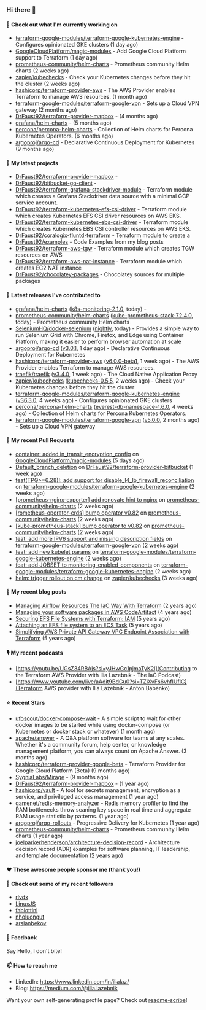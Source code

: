 ### Hi there 👋

#### 👷 Check out what I'm currently working on

- [terraform-google-modules/terraform-google-kubernetes-engine](https://github.com/terraform-google-modules/terraform-google-kubernetes-engine) - Configures opinionated GKE clusters (1 day ago)
- [GoogleCloudPlatform/magic-modules](https://github.com/GoogleCloudPlatform/magic-modules) - Add Google Cloud Platform support to Terraform (1 day ago)
- [prometheus-community/helm-charts](https://github.com/prometheus-community/helm-charts) - Prometheus community Helm charts (2 weeks ago)
- [zapier/kubechecks](https://github.com/zapier/kubechecks) - Check your Kubernetes changes before they hit the cluster (2 weeks ago)
- [hashicorp/terraform-provider-aws](https://github.com/hashicorp/terraform-provider-aws) - The AWS Provider enables Terraform to manage AWS resources. (1 month ago)
- [terraform-google-modules/terraform-google-vpn](https://github.com/terraform-google-modules/terraform-google-vpn) - Sets up a Cloud VPN gateway (2 months ago)
- [DrFaust92/terraform-provider-mapbox](https://github.com/DrFaust92/terraform-provider-mapbox) -  (4 months ago)
- [grafana/helm-charts](https://github.com/grafana/helm-charts) -  (5 months ago)
- [percona/percona-helm-charts](https://github.com/percona/percona-helm-charts) - Collection of Helm charts for Percona Kubernetes Operators. (6 months ago)
- [argoproj/argo-cd](https://github.com/argoproj/argo-cd) - Declarative Continuous Deployment for Kubernetes (9 months ago)

#### 🌱 My latest projects

- [DrFaust92/terraform-provider-mapbox](https://github.com/DrFaust92/terraform-provider-mapbox) - 
- [DrFaust92/bitbucket-go-client](https://github.com/DrFaust92/bitbucket-go-client) - 
- [DrFaust92/terraform-grafana-stackdriver-module](https://github.com/DrFaust92/terraform-grafana-stackdriver-module) - Terraform module which creates a Grafana Stackdriver data source with a minimal GCP service account.
- [DrFaust92/terraform-kubernetes-efs-csi-driver](https://github.com/DrFaust92/terraform-kubernetes-efs-csi-driver) - Terraform module which creates Kubernetes EFS CSI driver resources on AWS EKS.
- [DrFaust92/terraform-kubernetes-ebs-csi-driver](https://github.com/DrFaust92/terraform-kubernetes-ebs-csi-driver) - Terraform module which creates Kubernetes EBS CSI controller resources on AWS EKS.
- [DrFaust92/coralogix-fluntd-terraform](https://github.com/DrFaust92/coralogix-fluntd-terraform) - Terraform module to create a 
- [DrFaust92/examples](https://github.com/DrFaust92/examples) - Code Examples from my blog posts
- [DrFaust92/terraform-aws-tgw](https://github.com/DrFaust92/terraform-aws-tgw) - Terraform module which creates TGW resources on AWS
- [DrFaust92/terraform-aws-nat-instance](https://github.com/DrFaust92/terraform-aws-nat-instance) - Terraform module which creates EC2 NAT instance
- [DrFaust92/chocolatey-packages](https://github.com/DrFaust92/chocolatey-packages) - Chocolatey sources for multiple packages

#### 🔭 Latest releases I've contributed to

- [grafana/helm-charts](https://github.com/grafana/helm-charts) ([k8s-monitoring-2.1.0](https://github.com/grafana/helm-charts/releases/tag/k8s-monitoring-2.1.0), today) - 
- [prometheus-community/helm-charts](https://github.com/prometheus-community/helm-charts) ([kube-prometheus-stack-72.4.0](https://github.com/prometheus-community/helm-charts/releases/tag/kube-prometheus-stack-72.4.0), today) - Prometheus community Helm charts
- [SeleniumHQ/docker-selenium](https://github.com/SeleniumHQ/docker-selenium) ([nightly](https://github.com/SeleniumHQ/docker-selenium/releases/tag/nightly), today) - Provides a simple way to run Selenium Grid with Chrome, Firefox, and Edge using Container Platform, making it easier to perform browser automation at scale
- [argoproj/argo-cd](https://github.com/argoproj/argo-cd) ([v3.0.1](https://github.com/argoproj/argo-cd/releases/tag/v3.0.1), 1 day ago) - Declarative Continuous Deployment for Kubernetes
- [hashicorp/terraform-provider-aws](https://github.com/hashicorp/terraform-provider-aws) ([v6.0.0-beta1](https://github.com/hashicorp/terraform-provider-aws/releases/tag/v6.0.0-beta1), 1 week ago) - The AWS Provider enables Terraform to manage AWS resources.
- [traefik/traefik](https://github.com/traefik/traefik) ([v3.4.0](https://github.com/traefik/traefik/releases/tag/v3.4.0), 1 week ago) - The Cloud Native Application Proxy
- [zapier/kubechecks](https://github.com/zapier/kubechecks) ([kubechecks-0.5.5](https://github.com/zapier/kubechecks/releases/tag/kubechecks-0.5.5), 2 weeks ago) - Check your Kubernetes changes before they hit the cluster
- [terraform-google-modules/terraform-google-kubernetes-engine](https://github.com/terraform-google-modules/terraform-google-kubernetes-engine) ([v36.3.0](https://github.com/terraform-google-modules/terraform-google-kubernetes-engine/releases/tag/v36.3.0), 4 weeks ago) - Configures opinionated GKE clusters
- [percona/percona-helm-charts](https://github.com/percona/percona-helm-charts) ([everest-db-namespace-1.6.0](https://github.com/percona/percona-helm-charts/releases/tag/everest-db-namespace-1.6.0), 4 weeks ago) - Collection of Helm charts for Percona Kubernetes Operators.
- [terraform-google-modules/terraform-google-vpn](https://github.com/terraform-google-modules/terraform-google-vpn) ([v5.0.0](https://github.com/terraform-google-modules/terraform-google-vpn/releases/tag/v5.0.0), 2 months ago) - Sets up a Cloud VPN gateway

#### 🔨 My recent Pull Requests

- [container: added in_transit_encryption_config](https://github.com/GoogleCloudPlatform/magic-modules/pull/13909) on [GoogleCloudPlatform/magic-modules](https://github.com/GoogleCloudPlatform/magic-modules) (5 days ago)
- [Default_branch_deletion](https://github.com/DrFaust92/terraform-provider-bitbucket/pull/229) on [DrFaust92/terraform-provider-bitbucket](https://github.com/DrFaust92/terraform-provider-bitbucket) (1 week ago)
- [feat(TPG&gt;=6.28)!: add support for disable_l4_lb_firewall_reconciliation](https://github.com/terraform-google-modules/terraform-google-kubernetes-engine/pull/2338) on [terraform-google-modules/terraform-google-kubernetes-engine](https://github.com/terraform-google-modules/terraform-google-kubernetes-engine) (2 weeks ago)
- [[prometheus-nginx-exporter] add renovate hint to nginx](https://github.com/prometheus-community/helm-charts/pull/5578) on [prometheus-community/helm-charts](https://github.com/prometheus-community/helm-charts) (2 weeks ago)
- [[rometheus-operator-crds] bump operator v0.82](https://github.com/prometheus-community/helm-charts/pull/5577) on [prometheus-community/helm-charts](https://github.com/prometheus-community/helm-charts) (2 weeks ago)
- [[kube-prometheus-stack] bump operator to v0.82](https://github.com/prometheus-community/helm-charts/pull/5572) on [prometheus-community/helm-charts](https://github.com/prometheus-community/helm-charts) (2 weeks ago)
- [feat: add more IPV6 support and missing description fields](https://github.com/terraform-google-modules/terraform-google-vpn/pull/187) on [terraform-google-modules/terraform-google-vpn](https://github.com/terraform-google-modules/terraform-google-vpn) (2 weeks ago)
- [feat: add new kubelet params](https://github.com/terraform-google-modules/terraform-google-kubernetes-engine/pull/2337) on [terraform-google-modules/terraform-google-kubernetes-engine](https://github.com/terraform-google-modules/terraform-google-kubernetes-engine) (2 weeks ago)
- [feat: add JOBSET to monitoring_enabled_components](https://github.com/terraform-google-modules/terraform-google-kubernetes-engine/pull/2336) on [terraform-google-modules/terraform-google-kubernetes-engine](https://github.com/terraform-google-modules/terraform-google-kubernetes-engine) (2 weeks ago)
- [helm: trigger rollout on cm change](https://github.com/zapier/kubechecks/pull/404) on [zapier/kubechecks](https://github.com/zapier/kubechecks) (3 weeks ago)

#### 📜 My recent blog posts

- [Managing Airflow Resources The IaC Way With Terraform](https://engineering.placer.ai/managing-airflow-resources-the-iac-way-with-terraform-ea5b8db573ad?source=rss-cac402f06fa8------2) (2 years ago)
- [Managing your software packages in AWS CodeArtifact](https://medium.com/@ilia.lazebnik/managing-your-software-packages-in-aws-codeartifact-12d00053e243?source=rss-cac402f06fa8------2) (4 years ago)
- [Securing EFS File Systems with Terraform: IAM](https://medium.com/@ilia.lazebnik/securing-efs-file-systems-with-terraform-iam-d2a066c198ab?source=rss-cac402f06fa8------2) (5 years ago)
- [Attaching an EFS file system to an ECS Task](https://medium.com/@ilia.lazebnik/attaching-an-efs-file-system-to-an-ecs-task-7bd15b76a6ef?source=rss-cac402f06fa8------2) (5 years ago)
- [Simplifying AWS Private API Gateway VPC Endpoint Association with Terraform](https://medium.com/@ilia.lazebnik/simplifying-aws-private-api-gateway-vpc-endpoint-association-with-terraform-b379a247afbf?source=rss-cac402f06fa8------2) (5 years ago)

#### 🎙️ My recent podcasts
- [https://youtu.be/UGsZ34RBAjs?si=yJHwGc1pjmaTyK2l](Contributing to the Terraform AWS Provider with Ilia Lazebnik - The IaC Podcast)
- [https://www.youtube.com/live/aAdit9BdGu0?si=TZiXvFs6vhfIUfIC](Terraform AWS provider with Ilia Lazebnik - Anton Babenko)

#### ⭐ Recent Stars

- [ufoscout/docker-compose-wait](https://github.com/ufoscout/docker-compose-wait) - A simple script to wait for other docker images to be started while using docker-compose (or Kubernetes or docker stack or whatever) (1 month ago)
- [apache/answer](https://github.com/apache/answer) - A Q&amp;A platform software for teams at any scales. Whether it&#39;s a community forum, help center, or knowledge management platform, you can always count on Apache Answer. (3 months ago)
- [hashicorp/terraform-provider-google-beta](https://github.com/hashicorp/terraform-provider-google-beta) - Terraform Provider for Google Cloud Platform (Beta) (9 months ago)
- [SygniaLabs/Mirage](https://github.com/SygniaLabs/Mirage) -  (9 months ago)
- [DrFaust92/terraform-provider-mapbox](https://github.com/DrFaust92/terraform-provider-mapbox) -  (1 year ago)
- [hashicorp/vault](https://github.com/hashicorp/vault) - A tool for secrets management, encryption as a service, and privileged access management (1 year ago)
- [gamenet/redis-memory-analyzer](https://github.com/gamenet/redis-memory-analyzer) - Redis memory profiler to find the RAM bottlenecks throw scaning key space in real time and aggregate RAM usage statistic by patterns. (1 year ago)
- [argoproj/argo-rollouts](https://github.com/argoproj/argo-rollouts) - Progressive Delivery for Kubernetes (1 year ago)
- [prometheus-community/helm-charts](https://github.com/prometheus-community/helm-charts) - Prometheus community Helm charts (1 year ago)
- [joelparkerhenderson/architecture-decision-record](https://github.com/joelparkerhenderson/architecture-decision-record) - Architecture decision record (ADR) examples for software planning, IT leadership, and template documentation (2 years ago)

#### ❤️ These awesome people sponsor me (thank you!)


#### 👯 Check out some of my recent followers

- [rlvdx](https://github.com/rlvdx)
- [LinuxJS](https://github.com/LinuxJS)
- [fabiottini](https://github.com/fabiottini)
- [nholuongut](https://github.com/nholuongut)
- [arslanbekov](https://github.com/arslanbekov)

#### 💬 Feedback

Say Hello, I don't bite!

#### 📫 How to reach me

- LinkedIn: https://www.linkedin.com/in/ilialaz/
- Blog: https://medium.com/@ilia.lazebnik

Want your own self-generating profile page? Check out [readme-scribe](https://github.com/muesli/readme-scribe)!


